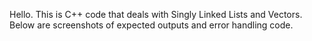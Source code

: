 Hello. This is C++ code that deals with Singly Linked Lists and Vectors. Below are screenshots of expected outputs and error handling code.
